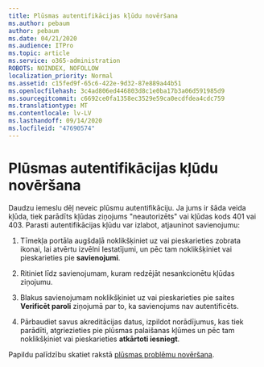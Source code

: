 ```yaml
---
title: Plūsmas autentifikācijas kļūdu novēršana
ms.author: pebaum
author: pebaum
ms.date: 04/21/2020
ms.audience: ITPro
ms.topic: article
ms.service: o365-administration
ROBOTS: NOINDEX, NOFOLLOW
localization_priority: Normal
ms.assetid: c15fed9f-65c6-422e-9d32-87e889a44b51
ms.openlocfilehash: 3c4ad806ed446803d8c1e0ba17b3a06d591985d9
ms.sourcegitcommit: c6692ce0fa1358ec3529e59ca0ecdfdea4cdc759
ms.translationtype: MT
ms.contentlocale: lv-LV
ms.lasthandoff: 09/14/2020
ms.locfileid: "47690574"
---
```

# <a name="troubleshoot-flow-authentication-errors"></a>Plūsmas autentifikācijas kļūdu novēršana

Daudzu iemeslu dēļ neveic plūsmu autentifikāciju. Ja jums ir šāda veida kļūda, tiek parādīts kļūdas ziņojums "neautorizēts" vai kļūdas kods 401 vai 403. Parasti autentifikācijas kļūdu var izlabot, atjauninot savienojumu:
  
1. Tīmekļa portāla augšdaļā noklikšķiniet uz vai pieskarieties zobrata ikonai, lai atvērtu izvēlni Iestatījumi, un pēc tam noklikšķiniet vai pieskarieties pie **savienojumi**.
    
2. Ritiniet līdz savienojumam, kuram redzējāt nesankcionētu kļūdas ziņojumu.
    
3. Blakus savienojumam noklikšķiniet uz vai pieskarieties pie saites **Verificēt paroli** ziņojumā par to, ka savienojums nav autentificēts. 
    
4. Pārbaudiet savus akreditācijas datus, izpildot norādījumus, kas tiek parādīti, atgriezieties pie plūsmas palaišanas kļūmes un pēc tam noklikšķiniet vai pieskarieties **atkārtoti iesniegt**.
    
Papildu palīdzību skatiet rakstā [plūsmas problēmu novēršana](https://go.microsoft.com/fwlink/?linkid=872110).
  

